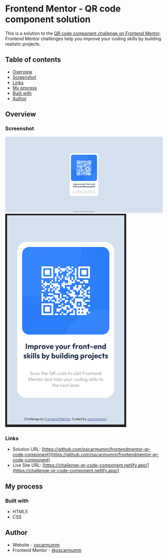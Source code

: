 # Frontend Mentor - QR code component solution

This is a solution to the [QR code component challenge on Frontend Mentor](https://www.frontendmentor.io/challenges/qr-code-component-iux_sIO_H). Frontend Mentor challenges help you improve your coding skills by building realistic projects. 

## Table of contents

- [Overview](#overview)
- [Screenshot](#screenshot)
- [Links](#links)
- [My process](#my-process)
- [Built with](#built-with)
- [Author](#author)

## Overview

### Screenshot

![](https://github.com/oscarmumm/frontendmentor-qr-code-component/blob/master/screenshots/desktop.png)
![](https://github.com/oscarmumm/frontendmentor-qr-code-component/blob/master/screenshots/mobile.png)

### Links

- Solution URL: [https://github.com/oscarmumm/frontendmentor-qr-code-component](https://github.com/oscarmumm/frontendmentor-qr-code-component)
- Live Site URL: [https://challenge-qr-code-component.netlify.app/](https://challenge-qr-code-component.netlify.app/)

## My process

### Built with

- HTML5
- CSS 

## Author

- Website - [oscarmumm](https://github.com/oscarmumm/frontendmentor-qr-code-component)
- Frontend Mentor - [@oscarmumm](https://www.frontendmentor.io/profile/oscarmumm)
